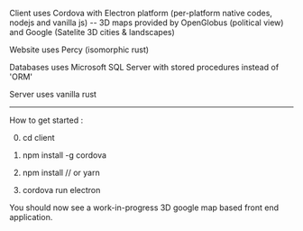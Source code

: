 Client uses Cordova with Electron platform (per-platform native codes, nodejs and vanilla js) -- 3D maps provided by OpenGlobus (political view) and Google (Satelite 3D cities & landscapes)

Website uses Percy (isomorphic rust)

Databases uses Microsoft SQL Server with stored procedures instead of 'ORM'  

Server uses vanilla rust
_____________

How to get started :

0) cd client

1) npm install -g cordova 

2) npm install // or yarn

3) cordova run electron 

You should now see a work-in-progress 3D google map based front end application. 
